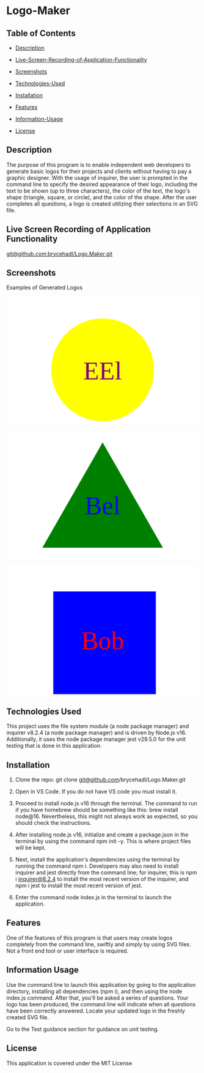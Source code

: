 # Logo-Maker

## Table of Contents

 * [Description](#description)

 * [Live-Screen-Recording-of-Application-Functionality](#live-screen-recording-of-application-functionality)

 * [Screenshots](#screenshots)

 * [Technologies-Used](#technologies-used)

 * [Installation](#installation)

 * [Features](#features)

 * [Information-Usage](#information-usage)

 * [License](#license)



## Description

The purpose of this program is to enable independent web developers to generate basic logos for their projects and clients without having to pay a graphic designer. With the usage of inquirer, the user is prompted in the command line to specify the desired appearance of their logo, including the text to be shown (up to three characters), the color of the text, the logo's shape (triangle, square, or circle), and the color of the shape. After the user completes all questions, a logo is created utilizing their selections in an SVG file.

## Live Screen Recording of Application Functionality

[git@github.com:brycehadl/Logo.Maker.git](https://drive.google.com/file/d/14OE4AmFV3LSOEiZJurpC4jeEDQiV-yPy/view)

## Screenshots

Examples of Generated Logos

![<img width="226" alt="Screenshot4-week-10-challenge" src="https://user-images.githubusercontent.com/120127903/232142654-9a5a9937-e831-4838-86a1-4323c7b9cc39.png">](examples/logo-example-1.svg)

![<img width="245" alt="Screenshot5-week-10-challenge" src="https://user-images.githubusercontent.com/120127903/232142705-29cd92d9-1c12-46ce-a81a-64893ac15a00.png">](examples/logo-example-2.svg)

![<img width="214" alt="Screenshot6-week-10-challenge" src="https://user-images.githubusercontent.com/120127903/232142727-5c9ce441-1ca7-443a-bb5f-391b3f0003cf.png">](examples/logo-example-3.svg)

## Technologies Used

This project uses the file system module (a node package manager) and inquirer v8.2.4 (a node package manager) and is driven by Node.js v16. Additionally, it uses the node package manager jest v29.5.0 for the unit testing that is done in this application. 

## Installation

1. Clone the repo:
   git clone git@github.com/brycehadl/Logo.Maker.git

2. Open in VS Code. If you do not have VS code you must install it.

3. Proceed to install node.js v16 through the terminal. The command to run if you have homebrew should be something like this: brew install node@16. Nevertheless, this might not always work as expected, so you should check the instructions.


4. After installing node.js v16, initialize and create a package.json in the terminal by using the command npm init -y. This is where project files will be kept.

5. Next, install the application's dependencies using the terminal by running the command npm i. Developers may also need to install inquirer and jest directly from the command line; for inquirer, this is npm i inquirer@8.2.4 to install the most recent version of the inquirer, and npm i jest to install the most recent version of jest.

6. Enter the command node index.js in the terminal to launch the application.


## Features

One of the features of this program is that users may create logos completely from the command line, swiftly and simply by using SVG files. Not a front end tool or user interface is required.  

## Information Usage

Use the command line to launch this application by going to the application directory, installing all dependencies (npm i), and then using the node index.js command. After that, you'll be asked a series of questions. Your logo has been produced, the command line will indicate when all questions have been correctly answered. Locate your updated logo in the freshly created SVG file.

Go to the Test guidance section for guidance on unit testing.


## License

This application is covered under the MIT License

